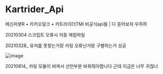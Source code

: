 # Kartrider_Api
메신저봇R • 카카오링크 • 카트라이더TMI 비공식api들 | 다 뜯어보자 우하하

20210304
스크립트 오류시 자동 재컴파일 

20210328_ 유저를 못찾는거랑 카링 오류난거랑 구별하는거 성공

![image](https://user-images.githubusercontent.com/74478101/113510097-edf63980-9593-11eb-90a1-e79c740e3495.png)

20210814_ 카링 모듈이 바껴서 선언부분 바꿔줘야합니다 근데 지금은 너무 귀찮너
